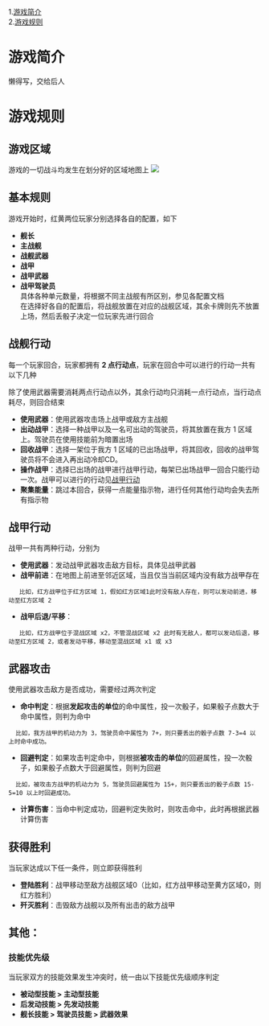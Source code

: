 1.[游戏简介](#游戏简介)   
2.[游戏规则](#游戏规则)
# 游戏简介
懒得写，交给后人      
# 游戏规则
## 游戏区域
游戏的一切战斗均发生在划分好的区域地图上
![](https://github.com/zaxAngus/prototype/raw/master/images/battle_ground_1.0.png )  
## 基本规则
游戏开始时，红黄两位玩家分别选择各自的配置，如下   
- **舰长**  
- **主战舰**  
- **战舰武器**  
- **战甲**  
- **战甲武器**  
- **战甲驾驶员**  
  具体各种单元数量，将根据不同主战舰有所区别，参见各配置文档  
在选择好各自的配置后，将战舰放置在对应的战舰区域，其余卡牌则先不放置上场，然后丢骰子决定一位玩家先进行回合

## 战舰行动
每一个玩家回合，玩家都拥有 **2 点行动点**，玩家在回合中可以进行的行动一共有以下几种  
  
除了使用武器需要消耗两点行动点以外，其余行动均只消耗一点行动点，当行动点耗尽，则回合结束
  
- **使用武器**：使用武器攻击场上战甲或敌方主战舰 
- **出动战甲**：选择一种战甲以及一名可出动的驾驶员，将其放置在我方 1 区域上。驾驶员在使用技能前为暗置出场   
- **回收战甲**：选择一架位于我方 1 区域的已出场战甲，将其回收，回收的战甲驾驶员将不会进入再出动冷却CD。  
- **操作战甲**：选择已出场的战甲进行战甲行动，每架已出场战甲一回合只能行动一次。战甲可以进行的行动见[战甲行动](#战甲行动)  
- **聚集能量**：跳过本回合，获得一点能量指示物，进行任何其他行动均会失去所有指示物  

## 战甲行动
战甲一共有两种行动，分别为  
- **使用武器**：发动战甲武器攻击敌方目标，具体见战甲武器  
- **战甲前进**：在地图上前进至邻近区域，当且仅当当前区域内没有敌方战甲存在  
 ```
	比如，红方战甲位于红方区域 1，假如红方区域1此时没有敌人存在，则可以发动前进，移动至红方区域 2
 ```
- **战甲后退/平移**：
 ```
	比如，红方战甲位于混战区域 x2，不管混战区域 x2 此时有无敌人，都可以发动后退，移动至红方区域 2，或者发动平移，移动至混战区域 x1 或 x3
 ```

## 武器攻击
使用武器攻击敌方是否成功，需要经过两次判定  
- **命中判定**：根据**发起攻击的单位**的命中属性，投一次骰子，如果骰子点数大于命中属性，则判为命中 
 ```
   比如，我方战甲的机动力为 3，驾驶员命中属性为 7+，则只要丢出的骰子点数 7-3=4 以上时命中成功。
 ```

- **回避判定**：如果攻击判定命中，则根据**被攻击的单位**的回避属性，投一次骰子，如果骰子点数大于回避属性，则判为回避  
 ```
   比如，被攻击方战甲的机动力为 5，驾驶员回避属性为 15+，则只要丢出的骰子点数 15-5=10 以上时回避成功。
 ```
- **计算伤害**：当命中判定成功，回避判定失败时，则攻击命中，此时再根据武器计算伤害

## 获得胜利
当玩家达成以下任一条件，则立即获得胜利
- **登陆胜利**：战甲移动至敌方战舰区域0（比如，红方战甲移动至黄方区域0，则红方胜利）  
- **歼灭胜利**：击毁敌方战舰以及所有出击的敌方战甲

## 其他：
### 技能优先级
当玩家双方的技能效果发生冲突时，统一由以下技能优先级顺序判定  
- **被动型技能 > 主动型技能**  
- **后发动技能 > 先发动技能**  
- **舰长技能 > 驾驶员技能 > 武器效果**  






